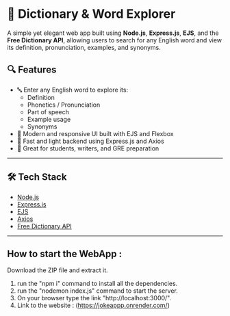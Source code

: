 # 📘 Dictionary & Word Explorer

A simple yet elegant web app built using **Node.js**, **Express.js**, **EJS**, and the **Free Dictionary API**, allowing users to search for any English word and view its definition, pronunciation, examples, and synonyms.


## 🔍 Features

- 🔤 Enter any English word to explore its:
  - Definition
  - Phonetics / Pronunciation
  - Part of speech
  - Example usage
  - Synonyms
- 🎨 Modern and responsive UI built with EJS and Flexbox
- 🚀 Fast and light backend using Express.js and Axios
- 🧠 Great for students, writers, and GRE preparation

---

## 🛠 Tech Stack

- [Node.js](https://nodejs.org/)
- [Express.js](https://expressjs.com/)
- [EJS](https://ejs.co/)
- [Axios](https://axios-http.com/)
- [Free Dictionary API](https://dictionaryapi.dev/)

---

## How to start the WebApp :

Download the ZIP file and extract it.
1. run the "npm i" command to install all the dependencies.
2. run the "nodemon index.js" command to start the server.
3. On your browser type the link "http://localhost:3000/".
4. Link to the website : (https://jokeappp.onrender.com/)
